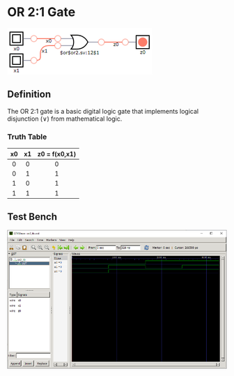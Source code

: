 # OR 2:1 Gate

![or2 synthesis](./synthesis.png "OR 2:1 Synthesis")

## Definition
The OR 2:1 gate is a basic digital logic gate that implements logical disjunction (∨) from mathematical logic. 

### Truth Table
|x0 | x1 |z0 = f(x0,x1)|
|:---:|:---:|:---:|
|0| 0| 0|
|0| 1| 1|
|1| 0| 1|
|1| 1| 1|

## Test Bench
![or2 tb](./or2_tb.png "OR2 Test Bench")
